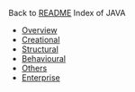 Back to [README](../../../../README.md)
Index of JAVA

- [Overview](1-Overview.md)
- [Creational](2-Creational.md)
- [Structural](3-Structural.md)
- [Behavioural](4-Behavioural.md)
- [Others](5-Others.md)
- [Enterprise](6-Enterprise.md)

 


